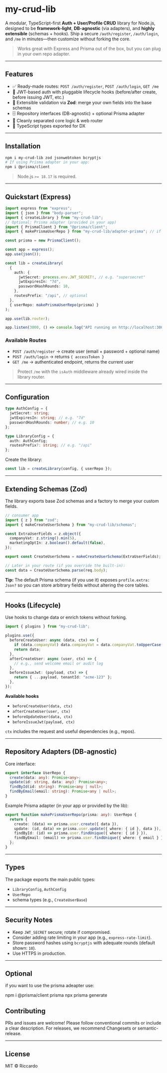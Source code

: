# my-crud-lib

A modular, TypeScript-first **Auth + User/Profile CRUD** library for Node.js, designed to be **framework-light**, **DB-agnostic** (via adapters), and **highly extensible** (schemas + hooks). Ship a secure `/auth/register`, `/auth/login`, and `/me` in minutes—then customize without forking the core.

> Works great with Express and Prisma out of the box, but you can plug in your own repo adapter.

---

## Features

- ✅ Ready-made routes: `POST /auth/register`, `POST /auth/login`, `GET /me`
- 🔐 JWT-based auth with pluggable lifecycle hooks (before/after create, before issuing JWT, etc.)
- 🧩 Extensible validation via **Zod**: merge your own fields into the base schemas
- 🗄️ Repository interfaces (DB-agnostic) + optional Prisma adapter
- 🧰 Cleanly separated core logic & web router
- 🧪 TypeScript types exported for DX

---

## Installation

```bash
npm i my-crud-lib zod jsonwebtoken bcryptjs
# If using Prisma adapter in your app:
npm i @prisma/client
```

> Node.js `>= 18.17` is required.

---

## Quickstart (Express)

```ts
import express from "express";
import { json } from "body-parser";
import { createLibrary } from "my-crud-lib";
// Optional: Prisma adapter (provided in your app)
import { PrismaClient } from "@prisma/client";
import { makePrismaUserRepo } from "my-crud-lib/adapter-prisma"; // if you expose this path

const prisma = new PrismaClient();

const app = express();
app.use(json());

const lib = createLibrary(
  {
    auth: {
      jwtSecret: process.env.JWT_SECRET!, // e.g. "supersecret"
      jwtExpiresIn: "7d",
      passwordHashRounds: 10,
    },
    routesPrefix: "/api", // optional
  },
  { userRepo: makePrismaUserRepo(prisma) }
);

app.use(lib.router);

app.listen(3000, () => console.log("API running on http://localhost:3000"));
```

### Available Routes

- `POST /auth/register` → create user (email + password + optional name)
- `POST /auth/login` → returns `{ accessToken }`
- `GET /me` → authenticated endpoint, returns the current user

> Protect `/me` with the `isAuth` middleware already wired inside the library router.

---

## Configuration

```ts
type AuthConfig = {
  jwtSecret: string;
  jwtExpiresIn: string; // e.g. "7d"
  passwordHashRounds: number; // e.g. 10
};

type LibraryConfig = {
  auth: AuthConfig;
  routesPrefix?: string; // e.g. "/api"
};
```

Create the library:

```ts
const lib = createLibrary(config, { userRepo });
```

---

## Extending Schemas (Zod)

The library exports base Zod schemas and a factory to merge your custom fields.

```ts
// consumer app
import { z } from "zod";
import { makeCreateUserSchema } from "my-crud-lib/schemas";

const ExtraUserFields = z.object({
  companyVat: z.string().min(5),
  marketingOptIn: z.boolean().default(false),
});

export const CreateUserSchema = makeCreateUserSchema(ExtraUserFields);

// Later in your route (if you override the built-in):
const data = CreateUserSchema.parse(req.body);
```

**Tip:** The default Prisma schema (if you use it) exposes `profile.extra: Json?` so you can store arbitrary fields without altering the core tables.

---

## Hooks (Lifecycle)

Use hooks to change data or enrich tokens without forking.

```ts
import { plugins } from "my-crud-lib";

plugins.use({
  beforeCreateUser: async (data, ctx) => {
    if (data.companyVat) data.companyVat = data.companyVat.toUpperCase();
    return data;
  },
  afterCreateUser: async (user, ctx) => {
    // e.g., send welcome email or audit log
  },
  beforeIssueJwt: (payload, ctx) => {
    return { ...payload, tenantId: "acme-123" };
  },
});
```

**Available hooks**
- `beforeCreateUser(data, ctx)`
- `afterCreateUser(user, ctx)`
- `beforeUpdateUser(data, ctx)`
- `beforeIssueJwt(payload, ctx)`

`ctx` includes the request and useful dependencies (e.g., repos).

---

## Repository Adapters (DB-agnostic)

Core interface:

```ts
export interface UserRepo {
  create(data: any): Promise<any>;
  update(id: string, data: any): Promise<any>;
  findById(id: string): Promise<any | null>;
  findByEmail(email: string): Promise<any | null>;
}
```

Example Prisma adapter (in your app or provided by the lib):

```ts
export function makePrismaUserRepo(prisma: any): UserRepo {
  return {
    create: (data) => prisma.user.create({ data }),
    update: (id, data) => prisma.user.update({ where: { id }, data }),
    findById: (id) => prisma.user.findUnique({ where: { id } }),
    findByEmail: (email) => prisma.user.findUnique({ where: { email } }),
  };
}
```

---

## Types

The package exports the main public types:

- `LibraryConfig`, `AuthConfig`
- `UserRepo`
- schema types (e.g., `CreateUserBase`)

---

## Security Notes

- Keep `JWT_SECRET` secure; rotate if compromised.
- Consider adding rate limiting in your app (e.g., `express-rate-limit`).
- Store password hashes using `bcryptjs` with adequate rounds (default shown: `10`).
- Use HTTPS in production.

---

## Optional

if you want to use the prisma adeapter use:

npm i @prisma/client prisma
npx prisma generate

## Contributing

PRs and issues are welcome! Please follow conventional commits or include a clear description. For releases, we recommend Changesets or semantic-release.

---

## License

MIT © Riccardo
